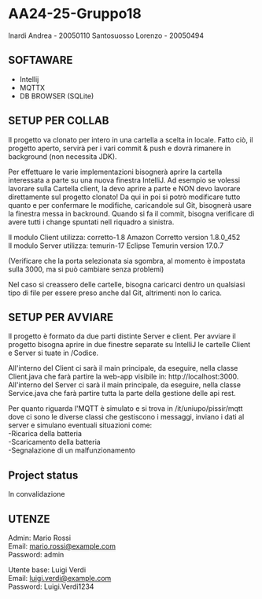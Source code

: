 # AA24-25-Gruppo18

Inardi Andrea - 20050110
Santosuosso Lorenzo - 20050494


## SOFTAWARE

- Intellij
- MQTTX
- DB BROWSER (SQLite)

## SETUP PER COLLAB
Il progetto va clonato per intero in una cartella a scelta in locale.
Fatto ciò, il progetto aperto, servirà per i vari commit & push e dovrà rimanere in background (non necessita JDK).

Per effettuare le varie implementazioni bisognerà aprire la cartella interessata a parte su una nuova finestra IntelliJ.
Ad esempio se volessi lavorare sulla Cartella client, la devo aprire a parte e NON devo lavorare direttamente sul progetto clonato!
Da qui in poi si potrò modificare tutto quanto e per confermare le modifiche, caricandole sul Git, bisognerà usare la finestra messa in backround.
Quando si fa il commit, bisogna verificare di avere tutti i change spuntati nell riquadro a sinistra.

Il modulo Client utilizza: corretto-1.8 Amazon Corretto version 1.8.0_452
<br>
Il modulo Server utilizza: temurin-17 Eclipse Temurin version 17.0.7

(Verificare che la porta selezionata sia sgombra, al momento è impostata sulla 3000, ma si può cambiare senza problemi)

Nel caso si creassero delle cartelle, bisogna caricarci dentro un qualsiasi tipo di file per essere preso anche dal Git, altrimenti non lo carica.

## SETUP PER AVVIARE
Il progetto è formato da due parti distinte Server e client.
Per avviare il progetto bisogna aprire in due finestre separate su IntelliJ le cartelle Client e Server si tuate in /Codice.

All'interno del Client ci sarà il main principale, da eseguire, nella classe Client.java che farà partire la web-app visibile in: http://localhost:3000.
<br>
All'interno del Server ci sarà il main principale, da eseguire, nella classe Service.java che farà partire tutta la parte della gestione delle api rest.

Per quanto riguarda l'MQTT è simulato e si trova in /it/uniupo/pissir/mqtt dove ci sono le diverse classi che gestiscono i messaggi, inviano i dati al server e simulano eventuali situazioni come:
<br>
-Ricarica della batteria
<br>
-Scaricamento della batteria
<br>
-Segnalazione di un malfunzionamento

## Project status

In convalidazione


## UTENZE

Admin: Mario Rossi <br>
Email: mario.rossi@example.com <br>
Password: admin

Utente base: Luigi Verdi <br>
Email: luigi.verdi@example.com <br>
Password: Luigi.Verdi1234


